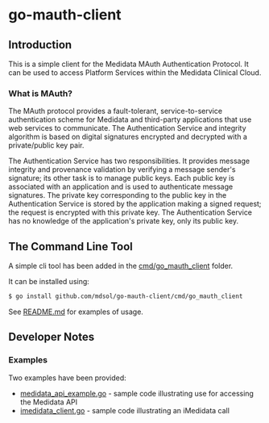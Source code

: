 # go-mauth-client

## Introduction
This is a simple client for the Medidata MAuth Authentication Protocol.  It can be used to access Platform Services within the Medidata Clinical Cloud.

### What is MAuth?
The MAuth protocol provides a fault-tolerant, service-to-service authentication scheme for Medidata and third-party applications that use web services to communicate. The Authentication Service and integrity algorithm is based on digital signatures encrypted and decrypted with a private/public key pair.

The Authentication Service has two responsibilities. It provides message integrity and provenance validation by verifying a message sender's signature; its other task is to manage public keys. Each public key is associated with an application and is used to authenticate message signatures. The private key corresponding to the public key in the Authentication Service is stored by the application making a signed request; the request is encrypted with this private key. The Authentication Service has no knowledge of the application's private key, only its public key.


## The Command Line Tool
A simple cli tool has been added in the [cmd/go_mauth_client](cmd/go_mauth_client) folder.

It can be installed using:

```bash
$ go install github.com/mdsol/go-mauth-client/cmd/go_mauth_client
``` 

See [README.md](cmd/go_mauth_client/README.md) for examples of usage.

## Developer Notes

### Examples

Two examples have been provided:
* [medidata_api_example.go](examples/medidata_apis/medidata_api_example.go) - sample code illustrating use for accessing the Medidata API 
* [imedidata_client.go](examples/imedidata/imedidata_client.go) - sample code illustrating an iMedidata call
